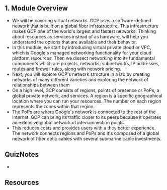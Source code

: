 ## 1. Module Overview

* We will be covering virtual networks. GCP uses a software-defined network that is built on a global fiber infrastructure. This infrastructure makes GCP one of the world's largest and fastest networks. Thinking about resources as services instead of as hardware, will help you understand the options that are available and their behavior.
* In this module, we start by introducing virtual private cloud or VPC, which is Google's managed networking functionality for your cloud platform resources. Then we dissect networking into its fundamental components which are projects, networks, subnetworks, IP addresses, routes and firewall rules, along with network pricing.
* Next, you will explore GCP's network structure in a lab by creating networks of many different varieties and exploring the network of relationships between them
* On a high level, GCP consists of regions, points of presence or PoPs, a global private network, and services. A region is a specific geographical location where you can run your resources. The number on each region represents the zones within that region.
* The PoPs are where Google's network is connected to the rest of the Internet. GCP can bring its traffic closer to its peers because it operates an extensive global network of interconnection points.
* This reduces costs and provides users with a they better experience. The network connects regions and PoPs and it's composed of a global network of fiber optic cables with several submarine cable investments.

## QuizNotes

* 
	
## Resources


